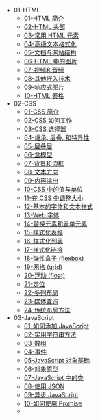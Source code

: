* 01-HTML
  * [01-HTML 简介](01-HTML/01-HTML%20简介.md)
  * [02-HTML 头部](01-HTML/02-HTML%20头部.md)
  * [03-常用 HTML 元素](01-HTML/03-常用%20HTML%20元素.md)
  * [04-高级文本格式化](01-HTML/04-高级文本格式化.md)
  * [05-文档与网站结构](01-HTML/05-文档与网站结构.md)
  * [06-HTML 中的图片](01-HTML/06-HTML%20中的图片.md)
  * [07-视频和音频](01-HTML/07-视频和音频.md)
  * [08-其他嵌入技术](01-HTML/08-其他嵌入技术.md)
  * [09-响应式图片](01-HTML/09-响应式图片.md)
  * [10-HTML 表格](01-HTML/10-HTML%20表格.md)
* 02-CSS
  * [01-CSS 简介](02-CSS/01-CSS%20简介.md)
  * [02-CSS 如何工作](02-CSS/02-CSS%20如何工作.md)
  * [03-CSS 选择器](02-CSS/03-CSS%20选择器.md)
  * [04-继承, 层叠, 和特异性](02-CSS/04-继承,%20层叠,%20和特异性.md)
  * [05-层叠层](02-CSS/05-层叠层.md)
  * [06-盒模型](02-CSS/06-盒模型.md)
  * [07-背景和边框](02-CSS/07-背景和边框.md)
  * [08-文本方向](02-CSS/08-文本方向.md)
  * [09-内容溢出](02-CSS/09-内容溢出.md)
  * [10-CSS 中的值与单位](02-CSS/10-CSS%20中的值与单位.md)
  * [11-在 CSS 中调整大小](02-CSS/11-在%20CSS%20中调整大小.md)
  * [12-基本的字体和文本样式](02-CSS/12-基本的字体和文本样式.md)
  * [13-Web 字体](02-CSS/13-Web%20字体.md)
  * [14-替换元素和表单元素](02-CSS/14-替换元素和表单元素.md)
  * [15-样式化表格](02-CSS/15-样式化表格.md)
  * [16-样式化列表](02-CSS/16-样式化列表.md)
  * [17-样式化链接](02-CSS/17-样式化链接.md)
  * [18-弹性盒子 (flexbox)](02-CSS/18-弹性盒子%20(flexbox).md)
  * [19-网格 (grid)](02-CSS/19-网格%20(grid).md)
  * [20-浮动 (float)](02-CSS/20-浮动%20(float).md)
  * [21-定位](02-CSS/21-定位.md)
  * [22-多列布局](02-CSS/22-多列布局.md)
  * [23-媒体查询](02-CSS/23-媒体查询.md)
  * [24-传统布局方法](02-CSS/24-传统布局方法.md)
* 03-JavaScript
  * [01-如何添加 JavaScript](03-JavaScript/01-如何添加%20JavaScript.md)
  * [02-实用字符串方法](03-JavaScript/02-实用字符串方法.md)
  * [03-数组](03-JavaScript/03-数组.md)
  * [04-事件](03-JavaScript/04-事件.md)
  * [05-JavaScript 对象基础](03-JavaScript/05-JavaScript%20对象基础.md)
  * [06-对象原型](03-JavaScript/06-对象原型.md)
  * [07-JavaScript 中的类](03-JavaScript/07-JavaScript%20中的类.md)
  * [08-使用 JSON](03-JavaScript/08-使用%20JSON.md)
  * [09-异步 JavaScript](03-JavaScript/09-异步%20JavaScript.md)
  * [10-如何使用 Promise](03-JavaScript/10-如何使用%20Promise.md)
  * 